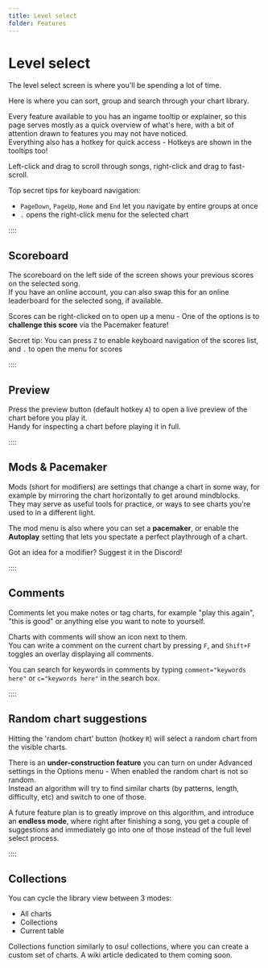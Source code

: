 ```yaml
---
title: Level select
folder: Features
---
```

# Level select

The level select screen is where you'll be spending a lot of time.  

Here is where you can sort, group and search through your chart library.

Every feature available to you has an ingame tooltip or explainer, so this page serves mostly as a quick overview of what's here, with a bit of attention drawn to features you may not have noticed.  
Everything also has a hotkey for quick access - Hotkeys are shown in the tooltips too!

Left-click and drag to scroll through songs, right-click and drag to fast-scroll.

Top secret tips for keyboard navigation:  

- `PageDown`, `PageUp`, `Home` and `End` let you navigate by entire groups at once
- `.` opens the right-click menu for the selected chart

::::

## Scoreboard

The scoreboard on the left side of the screen shows your previous scores on the selected song.  
If you have an online account, you can also swap this for an online leaderboard for the selected song, if available.

Scores can be right-clicked on to open up a menu - One of the options is to **challenge this score** via the Pacemaker feature!

Secret tip: You can press `Z` to enable keyboard navigation of the scores list, and `.` to open the menu for scores

::::

## Preview

Press the preview button (default hotkey `A`) to open a live preview of the chart before you play it.  
Handy for inspecting a chart before playing it in full.

::::

## Mods & Pacemaker

Mods (short for modifiers) are settings that change a chart in some way, for example by mirroring the chart horizontally to get around mindblocks.  
They may serve as useful tools for practice, or ways to see charts you're used to in a different light.

The mod menu is also where you can set a **pacemaker**, or enable the **Autoplay** setting that lets you spectate a perfect playthrough of a chart.

Got an idea for a modifier? Suggest it in the Discord!

::::

## Comments

Comments let you make notes or tag charts, for example "play this again", "this is good" or anything else you want to note to yourself.  

Charts with comments will show an icon next to them.  
You can write a comment on the current chart by pressing `F`, and `Shift+F` toggles an overlay displaying all comments.

You can search for keywords in comments by typing `comment="keywords here"` or `c="keywords here"` in the search box.

::::

## Random chart suggestions

Hitting the 'random chart' button (hotkey `R`) will select a random chart from the visible charts.

There is an **under-construction feature** you can turn on under Advanced settings in the Options menu - When enabled the random chart is not so random.  
Instead an algorithm will try to find similar charts (by patterns, length, difficulty, etc) and switch to one of those.

A future feature plan is to greatly improve on this algorithm, and introduce an **endless mode**, where right after finishing a song, you get a couple of suggestions and immediately go into one of those instead of the full level select process.

::::

## Collections

You can cycle the library view between 3 modes:  

- All charts
- Collections
- Current table

Collections function similarly to osu! collections, where you can create a custom set of charts.
A wiki article dedicated to them coming soon.